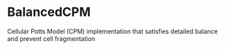 # BalancedCPM
Cellular Potts Model (CPM) implementation that satisfies detailed balance and prevent cell fragmentation
